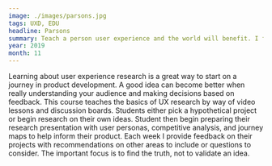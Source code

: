```yaml
---
image: ./images/parsons.jpg
tags: UXD, EDU
headline: Parsons
summary: Teach a person user experience and the world will benefit. I facilitate a course that begins a student's journey into user experience at Parsons School of Design. The subject matter centers on gathering facts in different approaches to make data-driven product decisions that meet user needs.
year: 2019
month: 11
---
```

Learning about user experience research is a great way to start on a journey in product development. A good idea can become better when really understanding your audience and making decisions based on feedback. This course teaches the basics of UX research by way of video lessons and discussion boards. Students either pick a hypothetical project or begin research on their own ideas. Student then begin preparing their research presentation with user personas, competitive analysis, and journey maps to help inform their product. Each week I provide feedback on their projects with recommendations on other areas to include or questions to consider. The important focus is to find the truth, not to validate an idea.